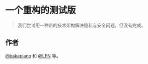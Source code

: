 # 一个重构的测试版

> 我们尝试用一种新的技术架构解决隐私与安全问题，但没有完成。

## 作者

[@bakapiano](https://github.com/bakapiano) 和 [@LFN](https://github.com/Lifeni) 等。
